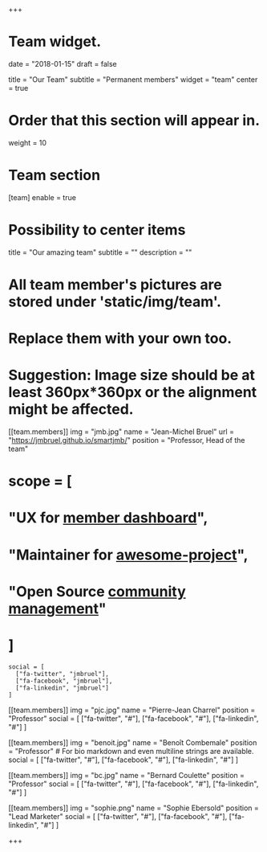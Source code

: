 +++
# Team widget.

date = "2018-01-15"
draft = false

title = "Our Team"
subtitle = "Permanent members"
widget = "team"
center = true

# Order that this section will appear in.
weight = 10

# Team section
[team]
  enable = true
  # Possibility to center items
  title = "Our amazing team"
  subtitle = ""
  description = ""

  # All team member's pictures are stored under 'static/img/team'.
  # Replace them with your own too.
  # Suggestion: Image size should be at least 360px*360px or the alignment might be affected.
  [[team.members]]
    img = "jmb.jpg"
    name = "Jean-Michel Bruel"
    url = "https://jmbruel.github.io/smartjmb/"
    position = "Professor, Head of the team"
#    scope = [
#      "UX for [member dashboard](#)",
#      "Maintainer for [awesome-project](#)",
#      "Open Source [community management](#)"
#    ]
    social = [
      ["fa-twitter", "jmbruel"],
      ["fa-facebook", "jmbruel"],
      ["fa-linkedin", "jmbruel"]
    ]

  [[team.members]]
    img = "pjc.jpg"
    name = "Pierre-Jean Charrel"
    position = "Professor"
    social = [
      ["fa-twitter", "#"],
      ["fa-facebook", "#"],
      ["fa-linkedin", "#"]
    ]

  [[team.members]]
    img = "benoit.jpg"
    name = "Benoît Combemale"
    position = "Professor"
    # For bio markdown and even multiline strings are available.
    social = [
      ["fa-twitter", "#"],
      ["fa-facebook", "#"],
      ["fa-linkedin", "#"]
    ]

  [[team.members]]
    img = "bc.jpg"
    name = "Bernard Coulette"
    position = "Professor"
    social = [
      ["fa-twitter", "#"],
      ["fa-facebook", "#"],
      ["fa-linkedin", "#"]
    ]


  [[team.members]]
    img = "sophie.png"
    name = "Sophie Ebersold"
    position = "Lead Marketer"
    social = [
      ["fa-twitter", "#"],
      ["fa-facebook", "#"],
      ["fa-linkedin", "#"]
    ]


+++
